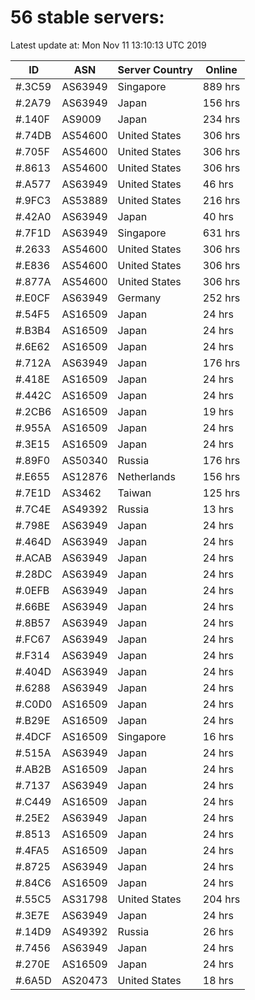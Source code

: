 # 56 stable servers:

Latest update at: Mon Nov 11 13:10:13 UTC 2019

| ID | ASN | Server Country | Online |
| -- | --- | -------------- | ------ |
| #.3C59 | AS63949 | Singapore | 889 hrs |
| #.2A79 | AS63949 | Japan | 156 hrs |
| #.140F | AS9009 | Japan | 234 hrs |
| #.74DB | AS54600 | United States | 306 hrs |
| #.705F | AS54600 | United States | 306 hrs |
| #.8613 | AS54600 | United States | 306 hrs |
| #.A577 | AS63949 | United States | 46 hrs |
| #.9FC3 | AS53889 | United States | 216 hrs |
| #.42A0 | AS63949 | Japan | 40 hrs |
| #.7F1D | AS63949 | Singapore | 631 hrs |
| #.2633 | AS54600 | United States | 306 hrs |
| #.E836 | AS54600 | United States | 306 hrs |
| #.877A | AS54600 | United States | 306 hrs |
| #.E0CF | AS63949 | Germany | 252 hrs |
| #.54F5 | AS16509 | Japan | 24 hrs |
| #.B3B4 | AS16509 | Japan | 24 hrs |
| #.6E62 | AS16509 | Japan | 24 hrs |
| #.712A | AS63949 | Japan | 176 hrs |
| #.418E | AS16509 | Japan | 24 hrs |
| #.442C | AS16509 | Japan | 24 hrs |
| #.2CB6 | AS16509 | Japan | 19 hrs |
| #.955A | AS16509 | Japan | 24 hrs |
| #.3E15 | AS16509 | Japan | 24 hrs |
| #.89F0 | AS50340 | Russia | 176 hrs |
| #.E655 | AS12876 | Netherlands | 156 hrs |
| #.7E1D | AS3462 | Taiwan | 125 hrs |
| #.7C4E | AS49392 | Russia | 13 hrs |
| #.798E | AS63949 | Japan | 24 hrs |
| #.464D | AS63949 | Japan | 24 hrs |
| #.ACAB | AS63949 | Japan | 24 hrs |
| #.28DC | AS63949 | Japan | 24 hrs |
| #.0EFB | AS63949 | Japan | 24 hrs |
| #.66BE | AS63949 | Japan | 24 hrs |
| #.8B57 | AS63949 | Japan | 24 hrs |
| #.FC67 | AS63949 | Japan | 24 hrs |
| #.F314 | AS63949 | Japan | 24 hrs |
| #.404D | AS63949 | Japan | 24 hrs |
| #.6288 | AS63949 | Japan | 24 hrs |
| #.C0D0 | AS16509 | Japan | 24 hrs |
| #.B29E | AS16509 | Japan | 24 hrs |
| #.4DCF | AS16509 | Singapore | 16 hrs |
| #.515A | AS63949 | Japan | 24 hrs |
| #.AB2B | AS16509 | Japan | 24 hrs |
| #.7137 | AS63949 | Japan | 24 hrs |
| #.C449 | AS16509 | Japan | 24 hrs |
| #.25E2 | AS63949 | Japan | 24 hrs |
| #.8513 | AS16509 | Japan | 24 hrs |
| #.4FA5 | AS16509 | Japan | 24 hrs |
| #.8725 | AS63949 | Japan | 24 hrs |
| #.84C6 | AS16509 | Japan | 24 hrs |
| #.55C5 | AS31798 | United States | 204 hrs |
| #.3E7E | AS63949 | Japan | 24 hrs |
| #.14D9 | AS49392 | Russia | 26 hrs |
| #.7456 | AS63949 | Japan | 24 hrs |
| #.270E | AS16509 | Japan | 24 hrs |
| #.6A5D | AS20473 | United States | 18 hrs |

